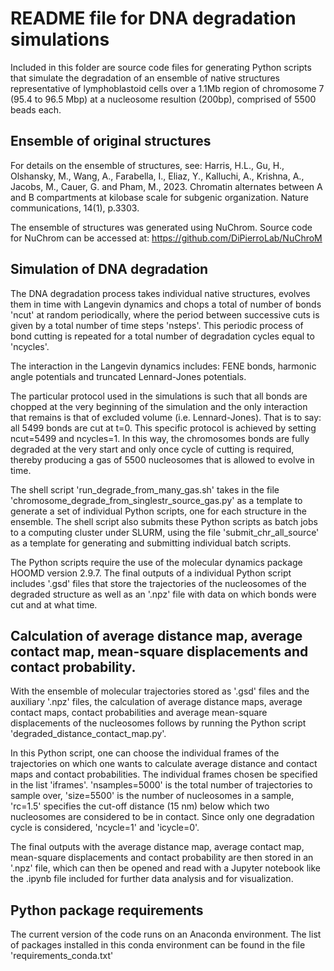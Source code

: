 # README file for DNA degradation simulations

Included in this folder are source code files for generating Python scripts that simulate the degradation of an ensemble of native structures representative of lymphoblastoid cells over a 1.1Mb region of chromosome 7 (95.4 to 96.5 Mbp) at a nucleosome resultion (200bp), comprised of 5500 beads each. 

## Ensemble of original structures

For details on the ensemble of structures, see:
Harris, H.L., Gu, H., Olshansky, M., Wang, A., Farabella, I., Eliaz, Y., Kalluchi, A., Krishna, A., Jacobs, M., Cauer, G. and Pham, M., 2023. Chromatin alternates between A and B compartments at kilobase scale for subgenic organization. Nature communications, 14(1), p.3303.

The ensemble of structures was generated using NuChrom.
Source code for NuChrom can be accessed at: https://github.com/DiPierroLab/NuChroM

## Simulation of DNA degradation

The DNA degradation process takes individual native structures, evolves them in time with Langevin dynamics and chops a total of number of bonds 'ncut' at random periodically, where the period between successive cuts is given by a total number of time steps 'nsteps'. 
This periodic process of bond cutting is repeated for a total number of degradation cycles equal to 'ncycles'.

The interaction in the Langevin dynamics includes: FENE bonds, harmonic angle potentials and truncated Lennard-Jones potentials.

The particular protocol used in the simulations is such that all bonds are chopped at the very beginning of the simulation and the only interaction that remains is that of excluded volume (i.e. Lennard-Jones).
That is to say: all 5499 bonds are cut at t=0. This specific protocol is achieved by setting ncut=5499 and ncycles=1. In this way, the chromosomes bonds are fully degraded at the very start and only once cycle of cutting is required, thereby producing a gas of 5500 nucleosomes that is allowed to evolve in time.

The shell script 'run_degrade_from_many_gas.sh' takes in the file 'chromosome_degrade_from_singlestr_source_gas.py' as a template to generate a set of individual Python scripts, one for each structure in the ensemble. 
The shell script also submits these Python scripts as batch jobs to a computing cluster under SLURM, using the file 'submit_chr_all_source' as a template for generating and submitting individual batch scripts.

The Python scripts require the use of the molecular dynamics package HOOMD version 2.9.7.
The final outputs of a individual Python script includes '.gsd' files that store the trajectories of the nucleosomes of the degraded structure as well as an '.npz' file with data on which bonds were cut and at what time.

## Calculation of average distance map, average contact map, mean-square displacements and contact probability.

With the ensemble of molecular trajectories stored as '.gsd' files and the auxiliary '.npz' files, the calculation of average distance maps, average contact maps, contact probabilities and average mean-square displacements of the nucleosomes follows by running the Python script 'degraded_distance_contact_map.py'.

In this Python script, one can choose the individual frames of the trajectories on which one wants to calculate average distance and contact maps and contact probabilities.
The individual frames chosen be specified in the list 'iframes'.
'nsamples=5000' is the total number of trajectories to sample over, 'size=5500' is the number of nucleosomes in a sample, 'rc=1.5' specifies the cut-off distance (15 nm) below which two nucleosomes are considered to be in contact. 
Since only one degradation cycle is considered, 'ncycle=1' and 'icycle=0'.

The final outputs with the average distance map, average contact map, mean-square displacements and contact probability are then stored in an '.npz' file, which can then be opened and read with a Jupyter notebook like the .ipynb file included for further data analysis and for visualization.

## Python package requirements

The current version of the code runs on an Anaconda environment. 
The list of packages installed in this conda environment can be found in the file 'requirements_conda.txt'
